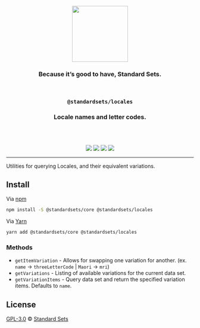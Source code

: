 <div align="center">
  <br />
  <a href="https://standardsets.com">
    <img src="https://raw.githubusercontent.com/standardsets/standardsets/v/0.1.0/assets/standardsets-logo.png" width="150" />
  </a>
  <h3>Because it’s good to have, Standard Sets.</h3>
  <br />
  <h3><code>@standardsets/locales</code></h3>
  <h3>Locale names and letter codes.</h3>
  <br />
  <br />
  <p>
    <a href="https://www.pkgstats.com/pkg:@standardsets/locales?ref=github.com" title="NPM - Version"><img src="https://img.shields.io/npm/v/@standardsets/locales?style=flat-square" /></a>
    <a href="../../LICENSE" title="License"><img src="https://img.shields.io/npm/l/@standardsets/locales?style=flat-square" /></a>
    <a href="https://www.pkgstats.com/pkg:@standardsets/locales?ref=github.com" title="NPM - Downloads"><img src="https://img.shields.io/npm/dt/@standardsets/locales?style=flat-square" /></a>
    <a href="https://twitter.com/standardsets" title="Follow @StandardSets on Twitter"><img src="https://img.shields.io/twitter/follow/standardsets?style=social" /></a>
  </p>
</div>

<hr />

Utilities for querying Locales, and their equivalent variations.

## Install

Via [npm](https://npmjs.com/package/@standardsets/locales)

```sh
npm install -S @standardsets/core @standardsets/locales
```

Via [Yarn](https://yarn.pm/@standardsets/locales)

```sh
yarn add @standardsets/core @standardsets/locales
```

### Methods

* `getItemVariation` - Allows for swapping one variation for another. (ex. `name` &rarr; `threeLetterCode` | `Maori` &rarr; `mri`)
* `getVariations` - Listing of available variations for the current data set.
* `getVariationItems` - Query data set and return the specified variation items. Defaults to `name`.

## License

[GPL-3.0](../../LICENSE) © [Standard Sets](https://standardsets.com)
